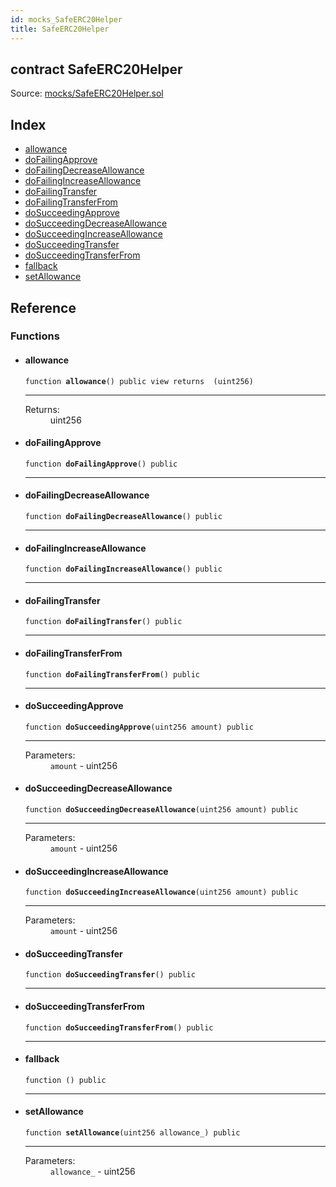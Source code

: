 ```yaml
---
id: mocks_SafeERC20Helper
title: SafeERC20Helper
---
```


<div class="contract-doc"><div class="contract"><h2 class="contract-header"><span class="contract-kind">contract</span> SafeERC20Helper</h2><div class="source">Source: <a href="https://github.com/OpenZeppelin/zeppelin-solidity/blob/v2.1.2/contracts/mocks/SafeERC20Helper.sol" target="_blank">mocks/SafeERC20Helper.sol</a></div></div><div class="index"><h2>Index</h2><ul><li><a href="mocks_SafeERC20Helper.html#allowance">allowance</a></li><li><a href="mocks_SafeERC20Helper.html#doFailingApprove">doFailingApprove</a></li><li><a href="mocks_SafeERC20Helper.html#doFailingDecreaseAllowance">doFailingDecreaseAllowance</a></li><li><a href="mocks_SafeERC20Helper.html#doFailingIncreaseAllowance">doFailingIncreaseAllowance</a></li><li><a href="mocks_SafeERC20Helper.html#doFailingTransfer">doFailingTransfer</a></li><li><a href="mocks_SafeERC20Helper.html#doFailingTransferFrom">doFailingTransferFrom</a></li><li><a href="mocks_SafeERC20Helper.html#doSucceedingApprove">doSucceedingApprove</a></li><li><a href="mocks_SafeERC20Helper.html#doSucceedingDecreaseAllowance">doSucceedingDecreaseAllowance</a></li><li><a href="mocks_SafeERC20Helper.html#doSucceedingIncreaseAllowance">doSucceedingIncreaseAllowance</a></li><li><a href="mocks_SafeERC20Helper.html#doSucceedingTransfer">doSucceedingTransfer</a></li><li><a href="mocks_SafeERC20Helper.html#doSucceedingTransferFrom">doSucceedingTransferFrom</a></li><li><a href="mocks_SafeERC20Helper.html#">fallback</a></li><li><a href="mocks_SafeERC20Helper.html#setAllowance">setAllowance</a></li></ul></div><div class="reference"><h2>Reference</h2><div class="functions"><h3>Functions</h3><ul><li><div class="item function"><span id="allowance" class="anchor-marker"></span><h4 class="name">allowance</h4><div class="body"><code class="signature">function <strong>allowance</strong><span>() </span><span>public </span><span>view </span><span>returns  (uint256) </span></code><hr/><dl><dt><span class="label-return">Returns:</span></dt><dd>uint256</dd></dl></div></div></li><li><div class="item function"><span id="doFailingApprove" class="anchor-marker"></span><h4 class="name">doFailingApprove</h4><div class="body"><code class="signature">function <strong>doFailingApprove</strong><span>() </span><span>public </span></code><hr/></div></div></li><li><div class="item function"><span id="doFailingDecreaseAllowance" class="anchor-marker"></span><h4 class="name">doFailingDecreaseAllowance</h4><div class="body"><code class="signature">function <strong>doFailingDecreaseAllowance</strong><span>() </span><span>public </span></code><hr/></div></div></li><li><div class="item function"><span id="doFailingIncreaseAllowance" class="anchor-marker"></span><h4 class="name">doFailingIncreaseAllowance</h4><div class="body"><code class="signature">function <strong>doFailingIncreaseAllowance</strong><span>() </span><span>public </span></code><hr/></div></div></li><li><div class="item function"><span id="doFailingTransfer" class="anchor-marker"></span><h4 class="name">doFailingTransfer</h4><div class="body"><code class="signature">function <strong>doFailingTransfer</strong><span>() </span><span>public </span></code><hr/></div></div></li><li><div class="item function"><span id="doFailingTransferFrom" class="anchor-marker"></span><h4 class="name">doFailingTransferFrom</h4><div class="body"><code class="signature">function <strong>doFailingTransferFrom</strong><span>() </span><span>public </span></code><hr/></div></div></li><li><div class="item function"><span id="doSucceedingApprove" class="anchor-marker"></span><h4 class="name">doSucceedingApprove</h4><div class="body"><code class="signature">function <strong>doSucceedingApprove</strong><span>(uint256 amount) </span><span>public </span></code><hr/><dl><dt><span class="label-parameters">Parameters:</span></dt><dd><div><code>amount</code> - uint256</div></dd></dl></div></div></li><li><div class="item function"><span id="doSucceedingDecreaseAllowance" class="anchor-marker"></span><h4 class="name">doSucceedingDecreaseAllowance</h4><div class="body"><code class="signature">function <strong>doSucceedingDecreaseAllowance</strong><span>(uint256 amount) </span><span>public </span></code><hr/><dl><dt><span class="label-parameters">Parameters:</span></dt><dd><div><code>amount</code> - uint256</div></dd></dl></div></div></li><li><div class="item function"><span id="doSucceedingIncreaseAllowance" class="anchor-marker"></span><h4 class="name">doSucceedingIncreaseAllowance</h4><div class="body"><code class="signature">function <strong>doSucceedingIncreaseAllowance</strong><span>(uint256 amount) </span><span>public </span></code><hr/><dl><dt><span class="label-parameters">Parameters:</span></dt><dd><div><code>amount</code> - uint256</div></dd></dl></div></div></li><li><div class="item function"><span id="doSucceedingTransfer" class="anchor-marker"></span><h4 class="name">doSucceedingTransfer</h4><div class="body"><code class="signature">function <strong>doSucceedingTransfer</strong><span>() </span><span>public </span></code><hr/></div></div></li><li><div class="item function"><span id="doSucceedingTransferFrom" class="anchor-marker"></span><h4 class="name">doSucceedingTransferFrom</h4><div class="body"><code class="signature">function <strong>doSucceedingTransferFrom</strong><span>() </span><span>public </span></code><hr/></div></div></li><li><div class="item function"><span id="fallback" class="anchor-marker"></span><h4 class="name">fallback</h4><div class="body"><code class="signature">function <strong></strong><span>() </span><span>public </span></code><hr/></div></div></li><li><div class="item function"><span id="setAllowance" class="anchor-marker"></span><h4 class="name">setAllowance</h4><div class="body"><code class="signature">function <strong>setAllowance</strong><span>(uint256 allowance_) </span><span>public </span></code><hr/><dl><dt><span class="label-parameters">Parameters:</span></dt><dd><div><code>allowance_</code> - uint256</div></dd></dl></div></div></li></ul></div></div></div>

